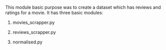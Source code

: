This module basic purpose was to create a dataset which has reviews and ratings for a movie.
It has three basic modules:

1. movies_scrapper.py


2. reviews_scrapper.py


3. normalised.py